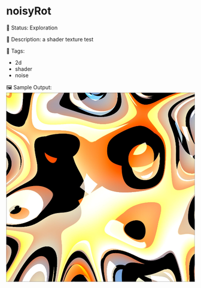 # noisyRot

🧪 Status: Exploration

📎 Description: a shader texture test 

🎨 Tags: 
- 2d
- shader
- noise

🖼️ Sample Output:  
<img src="bubbleChamber1719602235688.webp" alt="noisyRot Sample Output" width="800" />

